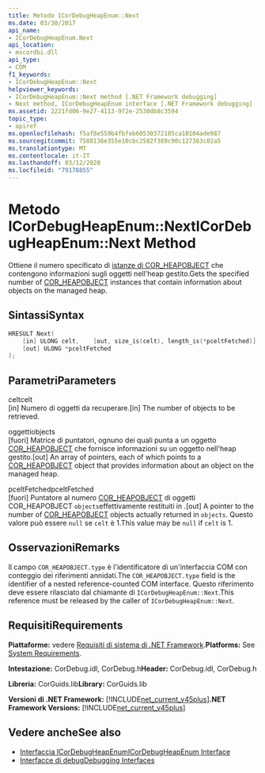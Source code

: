 ```yaml
---
title: Metodo ICorDebugHeapEnum::Next
ms.date: 03/30/2017
api_name:
- ICorDebugHeapEnum.Next
api_location:
- mscordbi.dll
api_type:
- COM
f1_keywords:
- ICorDebugHeapEnum::Next
helpviewer_keywords:
- ICorDebugHeapEnum::Next method [.NET Framework debugging]
- Next method, ICorDebugHeapEnum interface [.NET Framework debugging]
ms.assetid: 2221fd06-9e27-4113-972e-2530db8c3594
topic_type:
- apiref
ms.openlocfilehash: f5af8e559b4fbfeb60530372185ca10104ade987
ms.sourcegitcommit: 7588136e355e10cbc2582f389c90c127363c02a5
ms.translationtype: MT
ms.contentlocale: it-IT
ms.lasthandoff: 03/12/2020
ms.locfileid: "79178855"
---
```

# <a name="icordebugheapenumnext-method"></a><span data-ttu-id="06866-102">Metodo ICorDebugHeapEnum::Next</span><span class="sxs-lookup"><span data-stu-id="06866-102">ICorDebugHeapEnum::Next Method</span></span>
<span data-ttu-id="06866-103">Ottiene il numero specificato di [istanze di COR_HEAPOBJECT](cor-heapobject-structure.md) che contengono informazioni sugli oggetti nell'heap gestito.</span><span class="sxs-lookup"><span data-stu-id="06866-103">Gets the specified number of [COR_HEAPOBJECT](cor-heapobject-structure.md) instances that contain information about objects on the managed heap.</span></span>  
  
## <a name="syntax"></a><span data-ttu-id="06866-104">Sintassi</span><span class="sxs-lookup"><span data-stu-id="06866-104">Syntax</span></span>  
  
```cpp  
HRESULT Next(  
    [in] ULONG celt,    [out, size_is(celt), length_is(*pceltFetched)] COR_HEAPOBJECT  objects[],
    [out] ULONG *pceltFetched  
);  
```  
  
## <a name="parameters"></a><span data-ttu-id="06866-105">Parametri</span><span class="sxs-lookup"><span data-stu-id="06866-105">Parameters</span></span>  
 <span data-ttu-id="06866-106">celt</span><span class="sxs-lookup"><span data-stu-id="06866-106">celt</span></span>  
 <span data-ttu-id="06866-107">[in] Numero di oggetti da recuperare.</span><span class="sxs-lookup"><span data-stu-id="06866-107">[in] The number of objects to be retrieved.</span></span>  
  
 <span data-ttu-id="06866-108">oggetti</span><span class="sxs-lookup"><span data-stu-id="06866-108">objects</span></span>  
 <span data-ttu-id="06866-109">[fuori] Matrice di puntatori, ognuno dei quali punta a un oggetto [COR_HEAPOBJECT](cor-heapobject-structure.md) che fornisce informazioni su un oggetto nell'heap gestito.</span><span class="sxs-lookup"><span data-stu-id="06866-109">[out] An array of pointers, each of which points to a [COR_HEAPOBJECT](cor-heapobject-structure.md) object that provides information about an object on the managed heap.</span></span>  
  
 <span data-ttu-id="06866-110">pceltFetched</span><span class="sxs-lookup"><span data-stu-id="06866-110">pceltFetched</span></span>  
 <span data-ttu-id="06866-111">[fuori] Puntatore al numero [COR_HEAPOBJECT](cor-heapobject-structure.md) di oggetti COR_HEAPOBJECT `objects`effettivamente restituiti in .</span><span class="sxs-lookup"><span data-stu-id="06866-111">[out] A pointer to the number of [COR_HEAPOBJECT](cor-heapobject-structure.md) objects actually returned in `objects`.</span></span> <span data-ttu-id="06866-112">Questo valore può essere `null` se `celt` è 1.</span><span class="sxs-lookup"><span data-stu-id="06866-112">This value may be `null` if `celt` is 1.</span></span>  
  
## <a name="remarks"></a><span data-ttu-id="06866-113">Osservazioni</span><span class="sxs-lookup"><span data-stu-id="06866-113">Remarks</span></span>  
 <span data-ttu-id="06866-114">Il campo `COR_HEAPOBJECT.type` è l'identificatore di un'interfaccia COM con conteggio dei riferimenti annidati.</span><span class="sxs-lookup"><span data-stu-id="06866-114">The `COR_HEAPOBJECT.type` field is the identifier of a nested reference-counted COM interface.</span></span> <span data-ttu-id="06866-115">Questo riferimento deve essere rilasciato dal chiamante di `ICorDebugHeapEnum::Next`.</span><span class="sxs-lookup"><span data-stu-id="06866-115">This reference must be released by the caller of `ICorDebugHeapEnum::Next`.</span></span>  
  
## <a name="requirements"></a><span data-ttu-id="06866-116">Requisiti</span><span class="sxs-lookup"><span data-stu-id="06866-116">Requirements</span></span>  
 <span data-ttu-id="06866-117">**Piattaforme:** vedere [Requisiti di sistema di .NET Framework](../../../../docs/framework/get-started/system-requirements.md).</span><span class="sxs-lookup"><span data-stu-id="06866-117">**Platforms:** See [System Requirements](../../../../docs/framework/get-started/system-requirements.md).</span></span>  
  
 <span data-ttu-id="06866-118">**Intestazione:** CorDebug.idl, CorDebug.h</span><span class="sxs-lookup"><span data-stu-id="06866-118">**Header:** CorDebug.idl, CorDebug.h</span></span>  
  
 <span data-ttu-id="06866-119">**Libreria:** CorGuids.lib</span><span class="sxs-lookup"><span data-stu-id="06866-119">**Library:** CorGuids.lib</span></span>  
  
 <span data-ttu-id="06866-120">**Versioni di .NET Framework:** [!INCLUDE[net_current_v45plus](../../../../includes/net-current-v45plus-md.md)]</span><span class="sxs-lookup"><span data-stu-id="06866-120">**.NET Framework Versions:** [!INCLUDE[net_current_v45plus](../../../../includes/net-current-v45plus-md.md)]</span></span>  
  
## <a name="see-also"></a><span data-ttu-id="06866-121">Vedere anche</span><span class="sxs-lookup"><span data-stu-id="06866-121">See also</span></span>

- [<span data-ttu-id="06866-122">Interfaccia ICorDebugHeapEnum</span><span class="sxs-lookup"><span data-stu-id="06866-122">ICorDebugHeapEnum Interface</span></span>](icordebugheapenum-interface.md)
- [<span data-ttu-id="06866-123">Interfacce di debug</span><span class="sxs-lookup"><span data-stu-id="06866-123">Debugging Interfaces</span></span>](debugging-interfaces.md)
